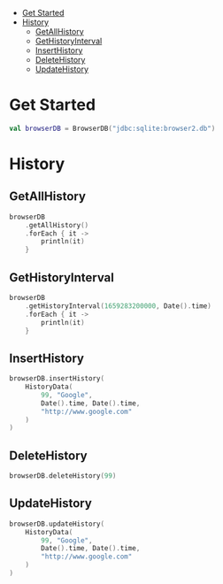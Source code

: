 <!-- TOC -->

* [Get Started](#get-started)
* [History](#history)
    * [GetAllHistory](#getallhistory)
    * [GetHistoryInterval](#gethistoryinterval)
    * [InsertHistory](#inserthistory)
    * [DeleteHistory](#deletehistory)
    * [UpdateHistory](#updatehistory)

<!-- TOC -->

# Get Started

```kotlin
val browserDB = BrowserDB("jdbc:sqlite:browser2.db")
```

# History

## GetAllHistory

```kotlin
browserDB
    .getAllHistory()
    .forEach { it ->
        println(it)
    }
```

## GetHistoryInterval

```kotlin
browserDB
    .getHistoryInterval(1659283200000, Date().time)
    .forEach { it ->
        println(it)
    }
```

## InsertHistory

```kotlin
browserDB.insertHistory(
    HistoryData(
        99, "Google",
        Date().time, Date().time,
        "http://www.google.com"
    )
)
```

## DeleteHistory

```kotlin
browserDB.deleteHistory(99)
```

## UpdateHistory

```kotlin
browserDB.updateHistory(
    HistoryData(
        99, "Google",
        Date().time, Date().time,
        "http://www.google.com"
    )
)
```